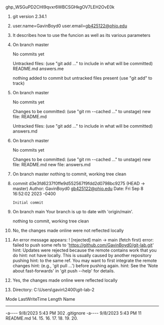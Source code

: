 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
1. git version 2.34.1
2. user.name=GavinBoyd0
   user.email=gb425122@ohio.edu
3. It describes how to use the funcion as well as its various parameters
4. On branch master
   
   No commits yet
   
   Untracked files:
     (use "git add <file>..." to include in what will be committed)
           README.md
           answers.me
   
   nothing added to commit but untracked files present (use "git add" to track)
5. On branch master
   
   No commits yet
   
   Changes to be committed:
     (use "git rm --cached <file>..." to unstage)
           new file:   README.md
   
   Untracked files:
     (use "git add <file>..." to include in what will be committed)
           answers.md
6. On branch master
   
   No commits yet
   
   Changes to be committed:
     (use "git rm --cached <file>..." to unstage)
           new file:   README.md
           new file:   answers.md
7. On branch master
   nothing to commit, working tree clean
8. commit d3e3fd6237f0ffe9d552567f9fdd2d0798bc9275 (HEAD -> master)
   Author: GavinBoyd0 <gb425122@ohio.edu>
   Date:   Fri Sep 8 16:52:02 2023 -0400
   
       Initial commit
9. On branch main
   Your branch is up to date with 'origin/main'.
   
   nothing to commit, working tree clean
10. No, the changes made online were not reflected locally
11. An error message appears:
! [rejected]        main -> main (fetch first)
error: failed to push some refs to 'https://github.com/GavinBoyd0/git-lab.git'
hint: Updates were rejected because the remote contains work that you do
hint: not have locally. This is usually caused by another repository pushing
hint: to the same ref. You may want to first integrate the remote changes
hint: (e.g., 'git pull ...') before pushing again.
hint: See the 'Note about fast-forwards' in 'git push --help' for details.
12. Yes, the changes made online were reflected locally
13. Directory: C:\Users\gavin\2400\git-lab-2
   
   Mode                 LastWriteTime         Length Name
   ----                 -------------         ------ ----
   -a----          9/8/2023   5:43 PM            302 .gitignore
   -a----          9/8/2023   5:43 PM             11 README.md
14. 
15. 
16. 
17. 
18. 
19. 
20. 
